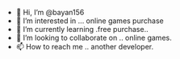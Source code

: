 - 👋 Hi, I’m @bayan156
- 👀 I’m interested in ... online games purchase
- 🌱 I’m currently learning .free purchase..
- 💞️ I’m looking to collaborate on .. online games.
- 📫 How to reach me .. another developer.

<!---
bayan156/bayan156 is a ✨ special ✨ repository because its `README.md` (this file) appears on your GitHub profile.
You can click the Preview link to take a look at your changes.
--->
